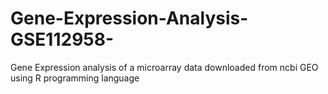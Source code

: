 # Gene-Expression-Analysis-GSE112958-
Gene Expression analysis of a microarray data downloaded from ncbi GEO using R programming language
